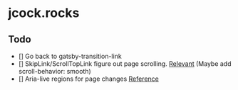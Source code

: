 # jcock.rocks

## Todo

- [] Go back to gatsby-transition-link
- [] SkipLink/ScrollTopLink figure out page scrolling. [Relevant](https://www.gatsbyjs.org/docs/browser-apis/#shouldUpdateScroll) (Maybe add scroll-behavior: smooth)
- [] Aria-live regions for page changes [Reference](https://developer.mozilla.org/en-US/docs/Web/Accessibility/ARIA/ARIA_Live_Regions)
